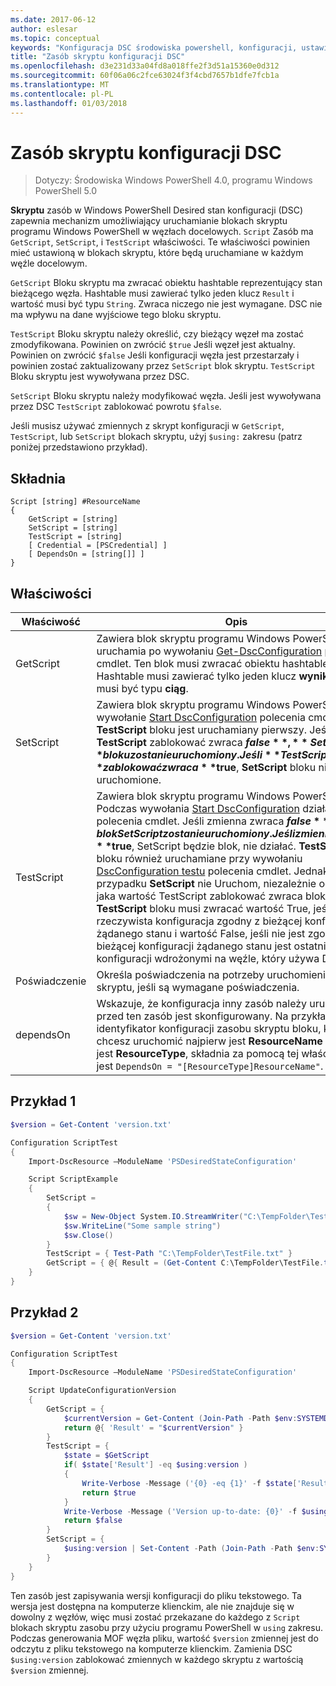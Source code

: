 ```yaml
---
ms.date: 2017-06-12
author: eslesar
ms.topic: conceptual
keywords: "Konfiguracja DSC środowiska powershell, konfiguracji, ustawienia"
title: "Zasób skryptu konfiguracji DSC"
ms.openlocfilehash: d3e231d33a04fd8a018ffe2f3d51a15360e0d312
ms.sourcegitcommit: 60f06a06c2fce63024f3f4cbd7657b1dfe7fcb1a
ms.translationtype: MT
ms.contentlocale: pl-PL
ms.lasthandoff: 01/03/2018
---
```

# <a name="dsc-script-resource"></a>Zasób skryptu konfiguracji DSC

 
> Dotyczy: Środowiska Windows PowerShell 4.0, programu Windows PowerShell 5.0

**Skryptu** zasób w Windows PowerShell Desired stan konfiguracji (DSC) zapewnia mechanizm umożliwiający uruchamianie blokach skryptu programu Windows PowerShell w węzłach docelowych. `Script` Zasób ma `GetScript`, `SetScript`, i `TestScript` właściwości. Te właściwości powinien mieć ustawioną w blokach skryptu, które będą uruchamiane w każdym węźle docelowym. 

`GetScript` Bloku skryptu ma zwracać obiektu hashtable reprezentujący stan bieżącego węzła. Hashtable musi zawierać tylko jeden klucz `Result` i wartość musi być typu `String`. Zwraca niczego nie jest wymagane. DSC nie ma wpływu na dane wyjściowe tego bloku skryptu.

`TestScript` Bloku skryptu należy określić, czy bieżący węzeł ma zostać zmodyfikowana. Powinien on zwrócić `$true` Jeśli węzeł jest aktualny. Powinien on zwrócić `$false` Jeśli konfiguracji węzła jest przestarzały i powinien zostać zaktualizowany przez `SetScript` blok skryptu. `TestScript` Bloku skryptu jest wywoływana przez DSC.

`SetScript` Bloku skryptu należy modyfikować węzła. Jeśli jest wywoływana przez DSC `TestScript` zablokować powrotu `$false`.

Jeśli musisz używać zmiennych z skrypt konfiguracji w `GetScript`, `TestScript`, lub `SetScript` blokach skryptu, użyj `$using:` zakresu (patrz poniżej przedstawiono przykład).


## <a name="syntax"></a>Składnia

```
Script [string] #ResourceName
{
    GetScript = [string]
    SetScript = [string]
    TestScript = [string]
    [ Credential = [PSCredential] ]
    [ DependsOn = [string[]] ]
}
```

## <a name="properties"></a>Właściwości

|  Właściwość  |  Opis   | 
|---|---| 
| GetScript| Zawiera blok skryptu programu Windows PowerShell, który uruchamia po wywołaniu [Get-DscConfiguration](https://technet.microsoft.com/en-us/library/dn407379.aspx) polecenia cmdlet. Ten blok musi zwracać obiektu hashtable. Hashtable musi zawierać tylko jeden klucz **wynik** i wartość musi być typu **ciąg**.| 
| SetScript| Zawiera blok skryptu programu Windows PowerShell. Gdy wywołanie [Start DscConfiguration](https://technet.microsoft.com/en-us/library/dn521623.aspx) polecenia cmdlet, **TestScript** bloku jest uruchamiany pierwszy. Jeśli **TestScript** zablokować zwraca **$false**, **SetScript** bloku zostanie uruchomiony. Jeśli **TestScript** zablokować zwraca **$true**, **SetScript** bloku nie zostaną uruchomione.| 
| TestScript| Zawiera blok skryptu programu Windows PowerShell. Podczas wywołania [Start DscConfiguration](https://technet.microsoft.com/en-us/library/dn521623.aspx) działa ten blok polecenia cmdlet. Jeśli zmienna zwraca **$false**, blok SetScript zostanie uruchomiony. Jeśli zmienna zwraca **$true**, SetScript będzie blok, nie działać. **TestScript** bloku również uruchamiane przy wywołaniu [DscConfiguration testu](https://technet.microsoft.com/en-us/library/dn407382.aspx) polecenia cmdlet. Jednak w tym przypadku **SetScript** nie Uruchom, niezależnie od tego, jaka wartość TestScript zablokować zwraca bloku. **TestScript** bloku musi zwracać wartość True, jeśli rzeczywista konfiguracja zgodny z bieżącej konfiguracji żądanego stanu i wartość False, jeśli nie jest zgodny. (W bieżącej konfiguracji żądanego stanu jest ostatniej konfiguracji wdrożonymi na węźle, który używa DSC).| 
| Poświadczenie| Określa poświadczenia na potrzeby uruchomienie tego skryptu, jeśli są wymagane poświadczenia.| 
| dependsOn| Wskazuje, że konfiguracja inny zasób należy uruchomić przed ten zasób jest skonfigurowany. Na przykład jeśli identyfikator konfiguracji zasobu skryptu bloku, który chcesz uruchomić najpierw jest **ResourceName** i jej typ jest **ResourceType**, składnia za pomocą tej właściwości jest `DependsOn = "[ResourceType]ResourceName"`.

## <a name="example-1"></a>Przykład 1
```powershell
$version = Get-Content 'version.txt'

Configuration ScriptTest
{
    Import-DscResource –ModuleName 'PSDesiredStateConfiguration'

    Script ScriptExample
    {
        SetScript = 
        { 
            $sw = New-Object System.IO.StreamWriter("C:\TempFolder\TestFile.txt")
            $sw.WriteLine("Some sample string")
            $sw.Close()
        }
        TestScript = { Test-Path "C:\TempFolder\TestFile.txt" }
        GetScript = { @{ Result = (Get-Content C:\TempFolder\TestFile.txt) } }          
    }
}
```

## <a name="example-2"></a>Przykład 2
```powershell
$version = Get-Content 'version.txt'

Configuration ScriptTest
{
    Import-DscResource –ModuleName 'PSDesiredStateConfiguration'

    Script UpdateConfigurationVersion
    {
        GetScript = { 
            $currentVersion = Get-Content (Join-Path -Path $env:SYSTEMDRIVE -ChildPath 'version.txt')
            return @{ 'Result' = "$currentVersion" }
        }          
        TestScript = { 
            $state = $GetScript
            if( $state['Result'] -eq $using:version )
            {
                Write-Verbose -Message ('{0} -eq {1}' -f $state['Result'],$using:version)
                return $true
            }
            Write-Verbose -Message ('Version up-to-date: {0}' -f $using:version)
            return $false
        }
        SetScript = { 
            $using:version | Set-Content -Path (Join-Path -Path $env:SYSTEMDRIVE -ChildPath 'version.txt')
        }
    }
}
```

Ten zasób jest zapisywania wersji konfiguracji do pliku tekstowego. Ta wersja jest dostępna na komputerze klienckim, ale nie znajduje się w dowolny z węzłów, więc musi zostać przekazane do każdego z `Script` blokach skryptu zasobu przy użyciu programu PowerShell w `using` zakresu. Podczas generowania MOF węzła pliku, wartość `$version` zmiennej jest do odczytu z pliku tekstowego na komputerze klienckim. Zamienia DSC `$using:version` zablokować zmiennych w każdego skryptu z wartością `$version` zmiennej.

